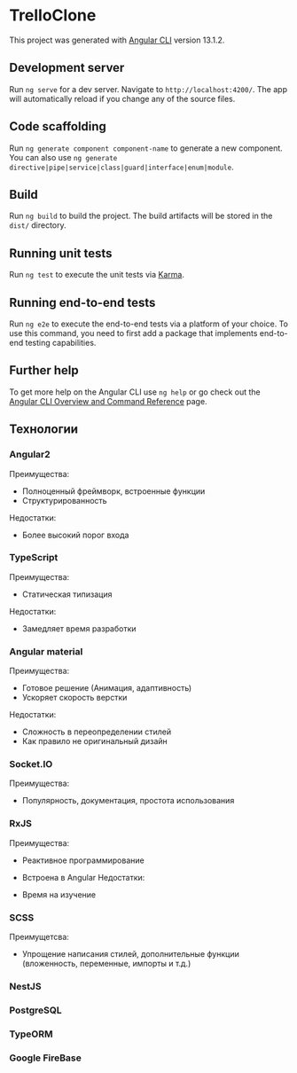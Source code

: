 # TrelloClone

This project was generated with [Angular CLI](https://github.com/angular/angular-cli) version 13.1.2.

## Development server

Run `ng serve` for a dev server. Navigate to `http://localhost:4200/`. The app will automatically reload if you change any of the source files.

## Code scaffolding

Run `ng generate component component-name` to generate a new component. You can also use `ng generate directive|pipe|service|class|guard|interface|enum|module`.

## Build

Run `ng build` to build the project. The build artifacts will be stored in the `dist/` directory.

## Running unit tests

Run `ng test` to execute the unit tests via [Karma](https://karma-runner.github.io).

## Running end-to-end tests

Run `ng e2e` to execute the end-to-end tests via a platform of your choice. To use this command, you need to first add a package that implements end-to-end testing capabilities.

## Further help

To get more help on the Angular CLI use `ng help` or go check out the [Angular CLI Overview and Command Reference](https://angular.io/cli) page.



## Технологии

### Angular2

 Преимущества:
- Полноценный фреймворк, встроенные функции
- Структурированность

Недостатки:

- Более высокий порог входа 

### TypeScript
Преимущества:

- Статическая типизация

Недостатки:

- Замедляет время разработки

### Angular material
Преимущества:

- Готовое решение (Анимация, адаптивность)
- Ускоряет скорость верстки

Недостатки:

- Сложность в переопределении стилей
- Как правило не оригинальный дизайн

### Socket.IO
Преимущества:
- Популярность, документация, простота использования

### RxJS
Преимущества:
- Реактивное программирование
- Встроена в Angular
Недостатки:

- Время на изучение

### SCSS
Преимущетсва:
- Упрощение написания стилей, дополнительные функции (вложенность, переменные, импорты и т.д.)

### NestJS
### PostgreSQL
### TypeORM
### Google FireBase



